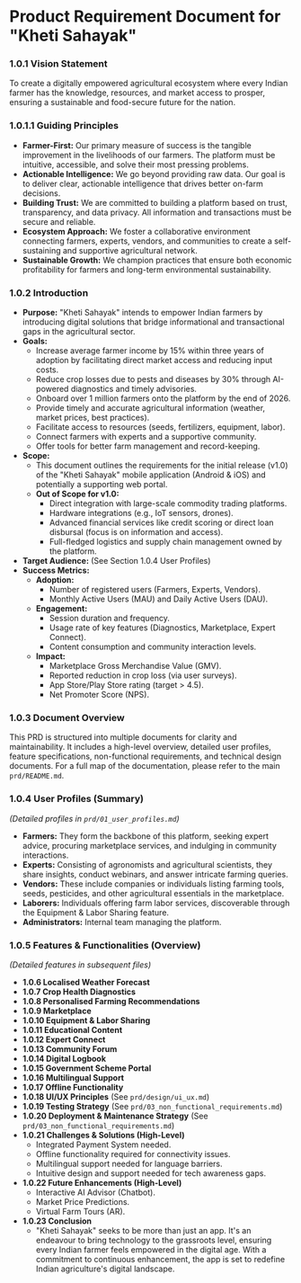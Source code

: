 # Product Requirement Document for "Kheti Sahayak"

### **1.0.1 Vision Statement**
To create a digitally empowered agricultural ecosystem where every Indian farmer has the knowledge, resources, and market access to prosper, ensuring a sustainable and food-secure future for the nation.

### **1.0.1.1 Guiding Principles**

*   **Farmer-First:** Our primary measure of success is the tangible improvement in the livelihoods of our farmers. The platform must be intuitive, accessible, and solve their most pressing problems.
*   **Actionable Intelligence:** We go beyond providing raw data. Our goal is to deliver clear, actionable intelligence that drives better on-farm decisions.
*   **Building Trust:** We are committed to building a platform based on trust, transparency, and data privacy. All information and transactions must be secure and reliable.
*   **Ecosystem Approach:** We foster a collaborative environment connecting farmers, experts, vendors, and communities to create a self-sustaining and supportive agricultural network.
*   **Sustainable Growth:** We champion practices that ensure both economic profitability for farmers and long-term environmental sustainability.

### **1.0.2 Introduction**

*   **Purpose:** "Kheti Sahayak" intends to empower Indian farmers by introducing digital solutions that bridge informational and transactional gaps in the agricultural sector.
*   **Goals:** 
    *   Increase average farmer income by 15% within three years of adoption by facilitating direct market access and reducing input costs.
    *   Reduce crop losses due to pests and diseases by 30% through AI-powered diagnostics and timely advisories.
    *   Onboard over 1 million farmers onto the platform by the end of 2026.
    *   Provide timely and accurate agricultural information (weather, market prices, best practices).
    *   Facilitate access to resources (seeds, fertilizers, equipment, labor).
    *   Connect farmers with experts and a supportive community.
    *   Offer tools for better farm management and record-keeping.
*   **Scope:**
    *   This document outlines the requirements for the initial release (v1.0) of the "Kheti Sahayak" mobile application (Android & iOS) and potentially a supporting web portal.
    *   **Out of Scope for v1.0:**
        *   Direct integration with large-scale commodity trading platforms.
        *   Hardware integrations (e.g., IoT sensors, drones).
        *   Advanced financial services like credit scoring or direct loan disbursal (focus is on information and access).
        *   Full-fledged logistics and supply chain management owned by the platform.
*   **Target Audience:** (See Section 1.0.4 User Profiles)
*   **Success Metrics:**
    *   **Adoption:**
        *   Number of registered users (Farmers, Experts, Vendors).
        *   Monthly Active Users (MAU) and Daily Active Users (DAU).
    *   **Engagement:**
        *   Session duration and frequency.
        *   Usage rate of key features (Diagnostics, Marketplace, Expert Connect).
        *   Content consumption and community interaction levels.
    *   **Impact:**
        *   Marketplace Gross Merchandise Value (GMV).
        *   Reported reduction in crop loss (via user surveys).
        *   App Store/Play Store rating (target > 4.5).
        *   Net Promoter Score (NPS).

### **1.0.3 Document Overview** 
This PRD is structured into multiple documents for clarity and maintainability. It includes a high-level overview, detailed user profiles, feature specifications, non-functional requirements, and technical design documents. For a full map of the documentation, please refer to the main `prd/README.md`.

### **1.0.4 User Profiles (Summary)** 
*(Detailed profiles in `prd/01_user_profiles.md`)*

*   **Farmers:** They form the backbone of this platform, seeking expert advice, procuring marketplace services, and indulging in community interactions.
*   **Experts:** Consisting of agronomists and agricultural scientists, they share insights, conduct webinars, and answer intricate farming queries.
*   **Vendors:** These include companies or individuals listing farming tools, seeds, pesticides, and other agricultural essentials in the marketplace.
*   **Laborers:** Individuals offering farm labor services, discoverable through the Equipment & Labor Sharing feature.
*   **Administrators:** Internal team managing the platform.

### **1.0.5 Features & Functionalities (Overview)**
*(Detailed features in subsequent files)*

*   **1.0.6 Localised Weather Forecast**
*   **1.0.7 Crop Health Diagnostics**
*   **1.0.8 Personalised Farming Recommendations**
*   **1.0.9 Marketplace**
*   **1.0.10 Equipment & Labor Sharing**
*   **1.0.11 Educational Content**
*   **1.0.12 Expert Connect**
*   **1.0.13 Community Forum**
*   **1.0.14 Digital Logbook**
*   **1.0.15 Government Scheme Portal**
*   **1.0.16 Multilingual Support**
*   **1.0.17 Offline Functionality**
*   **1.0.18 UI/UX Principles** (See `prd/design/ui_ux.md`)
*   **1.0.19 Testing Strategy** (See `prd/03_non_functional_requirements.md`)
*   **1.0.20 Deployment & Maintenance Strategy** (See `prd/03_non_functional_requirements.md`)
*   **1.0.21 Challenges & Solutions (High-Level)**
    *   Integrated Payment System needed.
    *   Offline functionality required for connectivity issues.
    *   Multilingual support needed for language barriers.
    *   Intuitive design and support needed for tech awareness gaps.
*   **1.0.22 Future Enhancements (High-Level)**
    *   Interactive AI Advisor (Chatbot).
    *   Market Price Predictions.
    *   Virtual Farm Tours (AR).
*   **1.0.23 Conclusion**
    *   "Kheti Sahayak" seeks to be more than just an app. It's an endeavour to bring technology to the grassroots level, ensuring every Indian farmer feels empowered in the digital age. With a commitment to continuous enhancement, the app is set to redefine Indian agriculture's digital landscape.
